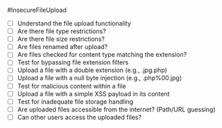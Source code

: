 #InsecureFileUpload
- [ ] Understand the file upload functionality
- [ ] Are there file type restrictions?
- [ ] Are there file size restrictions?
- [ ] Are files renamed after upload?
- [ ] Are files checked for content type matching the extension?
- [ ] Test for bypassing file extension filters
- [ ] Upload a file with a double extension (e.g., .jpg.php)
- [ ] Upload a file with a null byte injection (e.g., .php%00.jpg)
- [ ] Test for malicious content within a file
- [ ] Upload a file with a simple XSS payload in its content
- [ ] Test for inadequate file storage handling
- [ ] Are uploaded files accessible from the internet? (Path/URL guessing)
- [ ] Can other users access the uploaded files?